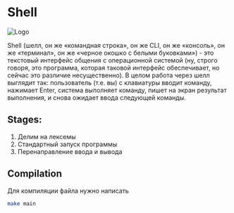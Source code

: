 # Shell
![Logo](https://icons.iconarchive.com/icons/icons8/windows-8/48/User-Interface-Command-Line-icon.png)

Shell (шелл, он же «командная строка», он же CLI, он же «консоль», он же «терминал», он же «черное окошко с белыми буковками») - это текстовый интерфейс общения с операционной системой (ну, строго говоря, это программа, которая таковой интерфейс обеспечивает, но сейчас это различие несущественно).
В целом работа через шелл выглядит так: пользователь (т.е. вы) с клавиатуры вводит команду, нажимает Enter, система выполняет команду, пишет на экран результат выполнения, и снова ожидает ввода следующей команды.

## Stages:
1.  Делим на лексемы
2.  Стандартный запуск программы
3.  Перенаправление ввода и вывода

## Compilation
Для компиляции файла нужно написать
```sh
make main
```
